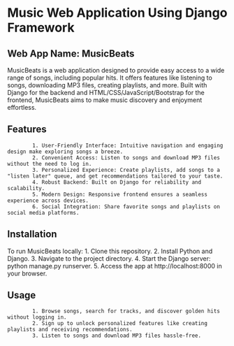 # Music Web Application Using Django Framework
## Web App Name: MusicBeats
MusicBeats is a web application designed to provide easy access to a wide range of songs, including popular hits. It offers features like listening to songs, downloading MP3 files, creating playlists, and more. Built with Django for the backend and HTML/CSS/JavaScript/Bootstrap for the frontend, MusicBeats aims to make music discovery and enjoyment effortless.

## Features
            1. User-Friendly Interface: Intuitive navigation and engaging design make exploring songs a breeze.
            2. Convenient Access: Listen to songs and download MP3 files without the need to log in.
            3. Personalized Experience: Create playlists, add songs to a "listen later" queue, and get recommendations tailored to your taste.
            4. Robust Backend: Built on Django for reliability and scalability.
            5. Modern Design: Responsive frontend ensures a seamless experience across devices.
            6. Social Integration: Share favorite songs and playlists on social media platforms.
            
## Installation
To run MusicBeats locally:
            1. Clone this repository.
            2. Install Python and Django.
            3. Navigate to the project directory.
            4. Start the Django server: python manage.py runserver.
            5. Access the app at http://localhost:8000 in your browser.
## Usage
            1. Browse songs, search for tracks, and discover golden hits without logging in.
            2. Sign up to unlock personalized features like creating playlists and receiving recommendations.
            3. Listen to songs and download MP3 files hassle-free.
